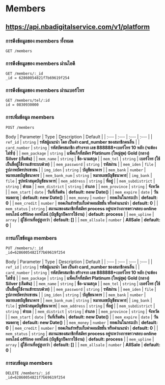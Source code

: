 # Members

## https://api.nbadigitalservice.com/v1/platform

### การดึงข้อมูลของ members ทั้งหมด

```http
GET /members
```

### การดึงข้อมูลของ members ผ่านไอดี

```http
GET /members/:_id
_id = 62860054821f7b69619f254
```

### การดึงข้อมูลของ members ผ่านเบอร์โทร

```http
GET /members/tel/:id
id = 0830930000
```

### การเพิ่มข้อมูล members

```http
POST /members
```

Body
| Parameter | Type | Description | Default |
| :--- | :--- | :--- | :--- |
| `ref_id` | `string` | **รหัสผู้แนะนำ โดย เป็นค่า card_number ของสมาชิกคนอื่น** |
| `card_number` | `string` | **รหัสบัตรสมาชิก สร้างจาก เลข 888888+เบอร์โทร 10 หลัก (จะต้องไม่ซ้ำ)** |
| `mem_package` | `string` | **แพ็คเก็จที่สมัคร Platinum (ใหญ่สุด) Gold (กลาง) Silver (เริ่มต้น)** |
| `mem_name` | `string` | **ชื่อ-นามสกุล** |
| `mem_tel` | `string` | **เบอร์โทร (ใช้เป็นชื่อผู้ใช้งานเข้าระบบด้วย)** |
| `mem_password` | `string` | **รหัสผ่าน** |
| `mem_iden` | `file` | **รูปภาพบัตรประชาชน** |
| `img_iden` | `string` | **บัญชีธนาคาร** |
| `mem_bank` | `number` | **หมายเลขบัญชีธนาคาร** |
| `mem_bank_num` | `string` | **หมายเลขบัญชีธนาคาร**|
| `img_bank` | `file` | **รูปหน้าสมุดบัญชีธนาคาร**|
| `mem_address` | `string` | **ที่อยู่** |
| `mem_subdistrict` | `string` | **ตำบล** |
| `mem_district` | `string` | **อำเภอ** |
| `mem_province` | `string` | **จังหวัด** |
| `mem_start` | `date` | **วันที่เริ่มต้น** | **default: new Date()** |
| `mem_expire` | `date` | **วันหมดอายุ** | **default: new Date()** |
| `mem_money` | `number` | **ยอดเงินในกระเป๋า** | **default: 0** |
| `mem_credit` | `number` | **ยอดเงินสำหรับเก็บค่าคอมมิชชั่น หรือค่าแนะนำ** | **default: 0** |
| `mem_status` | `string` | **สถานะของสมาชิกที่สมัคร process อยู่ระหว่างการตรวจสอบ online ออนไลน์ offline ออฟไลน์ (บัญชีถูกปิดการใช้งาน)** | **default: process** |
| `mem_upline` | `array` | **ผู้ใช้งานที่อยู่สูงกว่า** | **default: []** |
| `mem_allsale` | `number` | **AllSale** | **default: 0** |

### การแก้ไขข้อมูล members

```http
PUT /members/:_id
_id=62860054821f7b69619f254
```

Body
| Parameter | Type | Description | Default |
| :--- | :--- | :--- | :--- |
| `ref_id` | `string` | **รหัสผู้แนะนำ โดย เป็นค่า card_number ของสมาชิกคนอื่น** |
| `card_number` | `string` | **รหัสบัตรสมาชิก สร้างจาก เลข 888888+เบอร์โทร 10 หลัก (จะต้องไม่ซ้ำ)** |
| `mem_package` | `string` | **แพ็คเก็จที่สมัคร Platinum (ใหญ่สุด) Gold (กลาง) Silver (เริ่มต้น)** |
| `mem_name` | `string` | **ชื่อ-นามสกุล** |
| `mem_tel` | `string` | **เบอร์โทร (ใช้เป็นชื่อผู้ใช้งานเข้าระบบด้วย)** |
| `mem_password` | `string` | **รหัสผ่าน** |
| `mem_iden` | `file` | **รูปภาพบัตรประชาชน** |
| `img_iden` | `string` | **บัญชีธนาคาร** |
| `mem_bank` | `number` | **หมายเลขบัญชีธนาคาร** |
| `mem_bank_num` | `string` | **หมายเลขบัญชีธนาคาร**|
| `img_bank` | `file` | **รูปหน้าสมุดบัญชีธนาคาร**|
| `mem_address` | `string` | **ที่อยู่** |
| `mem_subdistrict` | `string` | **ตำบล** |
| `mem_district` | `string` | **อำเภอ** |
| `mem_province` | `string` | **จังหวัด** |
| `mem_start` | `date` | **วันที่เริ่มต้น** | **default: new Date()** |
| `mem_expire` | `date` | **วันหมดอายุ** | **default: new Date()** |
| `mem_money` | `number` | **ยอดเงินในกระเป๋า** | **default: 0** |
| `mem_credit` | `number` | **ยอดเงินสำหรับเก็บค่าคอมมิชชั่น หรือค่าแนะนำ** | **default: 0** |
| `mem_status` | `string` | **สถานะของสมาชิกที่สมัคร process อยู่ระหว่างการตรวจสอบ online ออนไลน์ offline ออฟไลน์ (บัญชีถูกปิดการใช้งาน)** | **default: process** |
| `mem_upline` | `array` | **ผู้ใช้งานที่อยู่สูงกว่า** | **default: []** |
| `mem_allsale` | `number` | **AllSale** | **default: 0** |

### การลบข้อมูล members

```http
DELETE /members/:_id
_id=62860054821f7b69619f254
```
